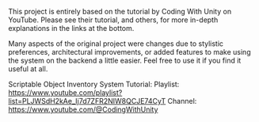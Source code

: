 This project is entirely based on the tutorial by Coding With Unity on YouTube. Please see their tutorial, and others, for more in-depth explanations in the links at the bottom.

Many aspects of the original project were changes due to stylistic preferences, architectural improvements, or added features to make using the system on the backend a little easier. Feel free to use it if you find it useful at all.

Scriptable Object Inventory System Tutorial:
Playlist: https://www.youtube.com/playlist?list=PLJWSdH2kAe_Ij7d7ZFR2NIW8QCJE74CyT
Channel: https://www.youtube.com/@CodingWithUnity


